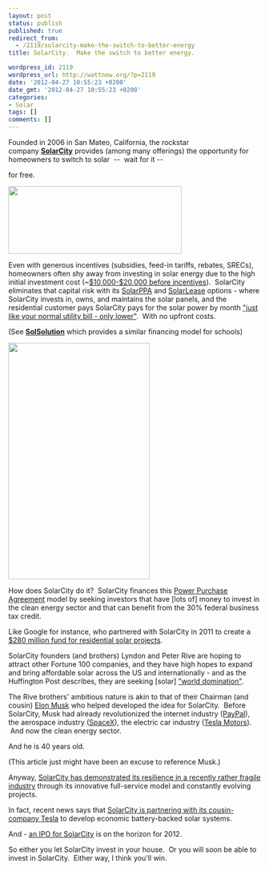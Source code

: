 ```yaml
---
layout: post
status: publish
published: true
redirect_from:
  - /2119/solarcity-make-the-switch-to-better-energy
title: SolarCity.  Make the switch to better energy.

wordpress_id: 2119
wordpress_url: http://wattnow.org/?p=2119
date: '2012-04-27 10:55:23 +0200'
date_gmt: '2012-04-27 10:55:23 +0200'
categories:
- Solar
tags: []
comments: []
---
```

<p>Founded in 2006 in San Mateo, California, the rockstar company&nbsp;<strong><a href="http://www.solarcity.com/">SolarCity</a></strong>&nbsp;provides (among many offerings) the opportunity for homeowners to switch to solar &nbsp;-- &nbsp;wait for it --</p>
<p>for free.</p>
<p><a href="http://www.solarcity.com/"><img class="alignnone  wp-image-2120" title="solarcity-logo" src="{{ 'assets/from-wordpress/uploads/2012/04/solarcity-logo.png' | relative_url }}" alt="" width="346" height="135" /></a></p>
<p>Even with generous incentives (subsidies, feed-in tariffs, rebates, SRECs), homeowners often shy away from investing in solar energy due to the high initial investment cost (~<a href="http://howsolarworks.1bog.org/solar-economics/">$10,000-$20,000 before incentives</a>). &nbsp;SolarCity eliminates that capital risk with its&nbsp;<a href="http://www.solarcity.com/residential/solar-ppa.aspx">SolarPPA</a>&nbsp;and&nbsp;<a href="http://www.solarcity.com/residential/solar-lease.aspx">SolarLease</a>&nbsp;options - where SolarCity&nbsp;invests in, owns, and maintains the solar panels, and the residential customer pays SolarCity pays for the solar power by month&nbsp;<a href="http://www.solarcity.com/residential/solar-ppa.aspx">"just like your normal utility bill - only lower"</a>. &nbsp;With no upfront costs.</p>
<p>(See <strong><a title="SolSolution.  Clean energy for education." href="http://wattnow.org/505/solsolution-clean-energy-for-education">SolSolution</a></strong>&nbsp;which provides a similar financing model for schools)</p>
<p><a href="http://www.solarcity.com/residential/solar-ppa.aspx"><img title="SolarCity - graphs" src="{{ 'assets/from-wordpress/uploads/2012/04/SolarCity-graphs.png' | relative_url }}" alt="" width="282" height="472" /></a></p>
<p>How does SolarCity do it? &nbsp;SolarCity finances this <a href="http://en.wikipedia.org/wiki/Power_Purchase_Agreement">Power Purchase Agreement</a>&nbsp;model by seeking investors that have [lots of] money to invest in the clean energy sector and that can benefit from the 30% federal business tax credit.</p>
<p>Like Google for instance, who partnered with SolarCity in 2011 to create a <a href="http://www.solarcity.com/pressreleases/92/Google-Partners-with-SolarCity-to-Create-$280-Million-Fund-for-Residential-Solar-Projects--Nation%E2%80%99s-Largest-to-Date.aspx">$280 million fund for residential solar projects</a>.</p>
<p>SolarCity founders (and brothers) Lyndon and Peter Rive are hoping to attract other Fortune 100 companies, and they have high hopes to expand and bring affordable solar across the US and internationally - and as the Huffington Post describes, they are seeking [solar]&nbsp;<a href="http://www.huffingtonpost.com/alison-van-diggelen/solarcity_b_1431736.html">"world domination"</a>.</p>
<p>The Rive brothers' ambitious nature is akin to that of their Chairman (and cousin)&nbsp;<a href="http://en.wikipedia.org/wiki/Elon_Musk">Elon Musk</a>&nbsp;who helped developed the idea for SolarCity. &nbsp;Before SolarCity, Musk had&nbsp;already revolutionized the internet industry (<a href="http://en.wikipedia.org/wiki/PayPal">PayPal</a>), the aerospace industry (<a href="http://en.wikipedia.org/wiki/SpaceX">SpaceX</a>), the electric car industry (<a href="http://en.wikipedia.org/wiki/Tesla_Motors">Tesla Motors</a>). &nbsp;And now the clean energy sector.</p>
<p>And he is 40 years old.</p>
<p>(This article just might have been an excuse to reference Musk.)</p>
<p>Anyway, <a href="http://www.fastcompany.com/most-innovative-companies/2012/solarcity#profile">SolarCity has demonstrated its resilience in a recently rather fragile industry</a> through its innovative full-service model and constantly evolving projects.</p>
<p>In fact, recent news says that&nbsp;<a href="http://gigaom.com/cleantech/tesla-solarcity-quietly-selling-building-battery-projects/">SolarCity is partnering with its cousin-company Tesla</a> to develop economic battery-backed solar systems.</p>
<p>And -&nbsp;<a href="http://www.bloomberg.com/news/2012-04-09/musk-sees-spacex-ipo-in-2013-as-solarcity-awaits-lease-review.html">an IPO for SolarCity</a> is on the horizon for 2012.</p>
<p>So either you let SolarCity invest in your house. &nbsp;Or you will soon be able to invest in SolarCity. &nbsp;Either way, I think you'll win.</p>

